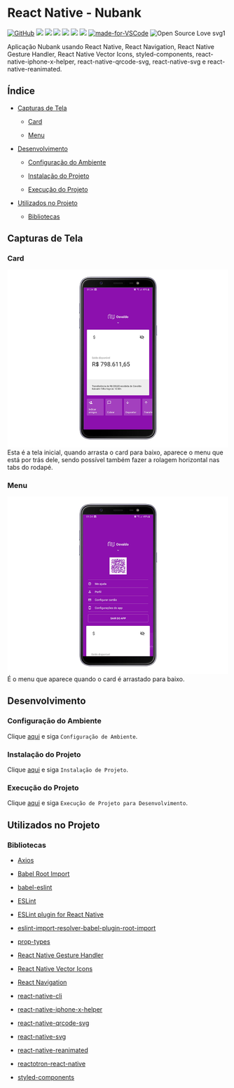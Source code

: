 # React Native - Nubank

[![GitHub](https://img.shields.io/github/license/mashape/apistatus.svg)](https://github.com/osvaldokalvaitir/react-native-nubank/blob/master/LICENSE)
![](https://img.shields.io/github/package-json/v/osvaldokalvaitir/react-native-nubank.svg)
![](https://img.shields.io/github/last-commit/osvaldokalvaitir/react-native-nubank.svg?color=red)
![](https://img.shields.io/github/languages/top/osvaldokalvaitir/react-native-nubank.svg?color=yellow)
![](https://img.shields.io/github/languages/count/osvaldokalvaitir/react-native-nubank.svg?color=lightgrey)
![](https://img.shields.io/github/languages/code-size/osvaldokalvaitir/react-native-nubank.svg)
![](https://img.shields.io/github/repo-size/osvaldokalvaitir/react-native-nubank.svg?color=blueviolet)
[![made-for-VSCode](https://img.shields.io/badge/Made%20for-VSCode-1f425f.svg)](https://code.visualstudio.com/)
![Open Source Love svg1](https://badges.frapsoft.com/os/v1/open-source.svg?v=103)

Aplicação Nubank usando React Native, React Navigation, React Native Gesture Handler, React Native Vector Icons, styled-components, react-native-iphone-x-helper, react-native-qrcode-svg, react-native-svg e react-native-reanimated.

## Índice

- [Capturas de Tela](#capturas-de-tela)

  - [Card](#card)

  - [Menu](#menu)

- [Desenvolvimento](#desenvolvimento)

  - [Configuração do Ambiente](#configuração-do-ambiente)

  - [Instalação do Projeto](#instalação-do-projeto)

  - [Execução do Projeto](#execução-do-projeto)

- [Utilizados no Projeto](#utilizados-no-projeto)

  - [Bibliotecas](#bibliotecas)

## Capturas de Tela

### Card

![Card](/.github/assets/card.png)
Esta é a tela inicial, quando arrasta o card para baixo, aparece o menu que está por trás dele, sendo possível também fazer a rolagem horizontal nas tabs do rodapé.

### Menu

![Menu](/.github/assets/menu.png)
É o menu que aparece quando o card é arrastado para baixo.

## Desenvolvimento

### Configuração do Ambiente

Clique [aqui](https://github.com/osvaldokalvaitir/projects-settings/blob/master/README.md) e siga `Configuração de Ambiente`.

### Instalação do Projeto

Clique [aqui](https://github.com/osvaldokalvaitir/projects-settings/blob/master/nodejs/nodejs.md) e siga `Instalação de Projeto`.

### Execução do Projeto

Clique [aqui](https://github.com/osvaldokalvaitir/projects-settings/blob/master/nodejs/libs/react-native-cli.md) e siga `Execução de Projeto para Desenvolvimento`.

## Utilizados no Projeto

### Bibliotecas

- [Axios](https://github.com/osvaldokalvaitir/projects-settings/blob/master/nodejs/libs/axios.md)

- [Babel Root Import](https://github.com/osvaldokalvaitir/projects-settings/blob/master/nodejs/libs/babel-plugin-root-import.md)

- [babel-eslint](https://github.com/osvaldokalvaitir/projects-settings/blob/master/nodejs/libs/babel-eslint.md)

- [ESLint](https://github.com/osvaldokalvaitir/projects-settings/blob/master/nodejs/libs/eslint.md)

- [ESLint plugin for React Native](https://github.com/osvaldokalvaitir/projects-settings/blob/master/nodejs/libs/eslint-plugin-react-native.md)

- [eslint-import-resolver-babel-plugin-root-import](https://github.com/osvaldokalvaitir/projects-settings/blob/master/nodejs/libs/eslint-import-resolver-babel-plugin-root-import.md)

- [prop-types](https://github.com/osvaldokalvaitir/projects-settings/blob/master/nodejs/libs/prop-types.md)

- [React Native Gesture Handler](https://github.com/osvaldokalvaitir/projects-settings/blob/master/nodejs/libs/react-native-gesture-handler.md)

- [React Native Vector Icons](https://github.com/osvaldokalvaitir/projects-settings/blob/master/nodejs/libs/react-native-vector-icons.md)

- [React Navigation](https://github.com/osvaldokalvaitir/projects-settings/blob/master/nodejs/libs/react-navigation.md)

- [react-native-cli](https://github.com/osvaldokalvaitir/projects-settings/blob/master/nodejs/libs/react-native-cli.md)

- [react-native-iphone-x-helper](https://github.com/osvaldokalvaitir/projects-settings/blob/master/nodejs/libs/react-native-iphone-x-helper.md)

- [react-native-qrcode-svg](https://github.com/osvaldokalvaitir/projects-settings/blob/master/nodejs/libs/react-native-qrcode-svg.md)

- [react-native-svg](https://github.com/osvaldokalvaitir/projects-settings/blob/master/nodejs/libs/react-native-svg.md)

- [react-native-reanimated](https://github.com/osvaldokalvaitir/projects-settings/blob/master/nodejs/libs/react-native-reanimated.md)

- [reactotron-react-native](https://github.com/osvaldokalvaitir/projects-settings/blob/master/nodejs/libs/reactotron-react-native.md)

- [styled-components](https://github.com/osvaldokalvaitir/projects-settings/blob/master/nodejs/libs/styled-components.md)
